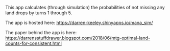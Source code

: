 This app calculates (through simulation) the probabilities of not missing any land drops by turns 1 through 5.

The app is hosted here: https://darren-keeley.shinyapps.io/mana_sim/

The paper behind the app is here: https://darrensstuffdrawer.blogspot.com/2018/06/mtg-optimal-land-counts-for-consistent.html